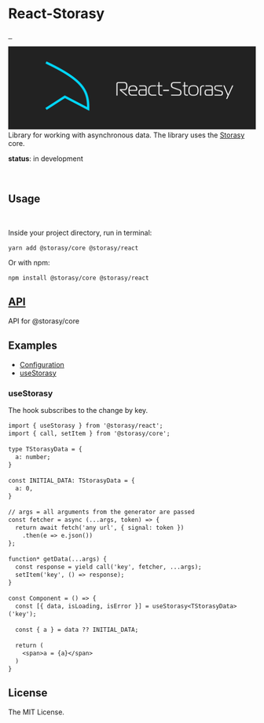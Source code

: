# React-Storasy
<p>
  <a aria-label="NPM version" href="https://www.npmjs.com/package/@storasy/core">
    <img alt="" src="https://badgen.net/npm/v/@storasy/react">
  </a>
    <a aria-label="Package size" href="https://bundlephobia.com/result?p=@storasy/core">
      <img alt="" src="https://badgen.net/bundlephobia/minzip/@storasy/react">
    </a>
    <a aria-label="Hist" href="https://www.jsdelivr.com/package/npm/@storasy/core">
      <img alt="" src="https://data.jsdelivr.com/v1/package/npm/@storasy/react/badge">
    </a>
</p>

![React Storasy Header](https://github.com/Naboska/react-storasy/raw/main/media/logo.png)
Library for working with asynchronous data.
The library uses the [Storasy](https://github.com/Naboska/storasy) core.

**status**: in development

<br/>

## Usage

<br/>

Inside your project directory, run in terminal:

```
yarn add @storasy/core @storasy/react
```

Or with npm:

```
npm install @storasy/core @storasy/react
```

## [API](https://github.com/Naboska/storasy#API)

API for @storasy/core

## Examples

- [Configuration](https://github.com/Naboska/storasy#configuration)
- [useStorasy](#useStorasy)

### useStorasy

The hook subscribes to the change by key.

```tsx
import { useStorasy } from '@storasy/react';
import { call, setItem } from '@storasy/core';

type TStorasyData = {
  a: number;
}

const INITIAL_DATA: TStorasyData = {
  a: 0,
}

// args = all arguments from the generator are passed
const fetcher = async (...args, token) => {
  return await fetch('any url', { signal: token })
    .then(e => e.json())
};

function* getData(...args) {
  const response = yield call('key', fetcher, ...args);
  setItem('key', () => response);
}

const Component = () => {
  const [{ data, isLoading, isError }] = useStorasy<TStorasyData>('key');
  
  const { a } = data ?? INITIAL_DATA;
  
  return (
    <span>a = {a}</span>
  )
}

```

## License

The MIT License.
